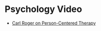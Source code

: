 # Psychology Video

- [Carl Roger on Person-Centered Therapy](https://www.youtube.com/watch?v=o0neRQzudzw)
